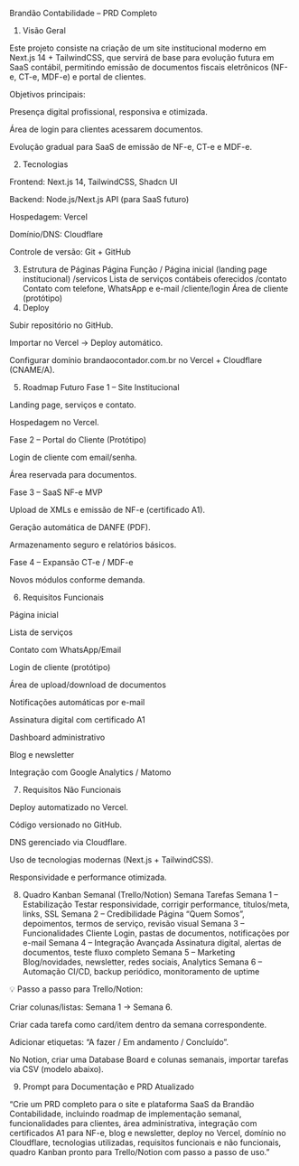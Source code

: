 Brandão Contabilidade – PRD Completo
1. Visão Geral

Este projeto consiste na criação de um site institucional moderno em Next.js 14 + TailwindCSS, que servirá de base para evolução futura em SaaS contábil, permitindo emissão de documentos fiscais eletrônicos (NF-e, CT-e, MDF-e) e portal de clientes.

Objetivos principais:

Presença digital profissional, responsiva e otimizada.

Área de login para clientes acessarem documentos.

Evolução gradual para SaaS de emissão de NF-e, CT-e e MDF-e.

2. Tecnologias

Frontend: Next.js 14, TailwindCSS, Shadcn UI

Backend: Node.js/Next.js API (para SaaS futuro)

Hospedagem: Vercel

Domínio/DNS: Cloudflare

Controle de versão: Git + GitHub

3. Estrutura de Páginas
Página	Função
/	Página inicial (landing page institucional)
/servicos	Lista de serviços contábeis oferecidos
/contato	Contato com telefone, WhatsApp e e-mail
/cliente/login	Área de cliente (protótipo)
4. Deploy

Subir repositório no GitHub.

Importar no Vercel → Deploy automático.

Configurar domínio brandaocontador.com.br no Vercel + Cloudflare (CNAME/A).

5. Roadmap Futuro
Fase 1 – Site Institucional

Landing page, serviços e contato.

Hospedagem no Vercel.

Fase 2 – Portal do Cliente (Protótipo)

Login de cliente com email/senha.

Área reservada para documentos.

Fase 3 – SaaS NF-e MVP

Upload de XMLs e emissão de NF-e (certificado A1).

Geração automática de DANFE (PDF).

Armazenamento seguro e relatórios básicos.

Fase 4 – Expansão CT-e / MDF-e

Novos módulos conforme demanda.

6. Requisitos Funcionais

 Página inicial

 Lista de serviços

 Contato com WhatsApp/Email

 Login de cliente (protótipo)

 Área de upload/download de documentos

 Notificações automáticas por e-mail

 Assinatura digital com certificado A1

 Dashboard administrativo

 Blog e newsletter

 Integração com Google Analytics / Matomo

7. Requisitos Não Funcionais

Deploy automatizado no Vercel.

Código versionado no GitHub.

DNS gerenciado via Cloudflare.

Uso de tecnologias modernas (Next.js + TailwindCSS).

Responsividade e performance otimizada.

8. Quadro Kanban Semanal (Trello/Notion)
Semana	Tarefas
Semana 1 – Estabilização	Testar responsividade, corrigir performance, títulos/meta, links, SSL
Semana 2 – Credibilidade	Página “Quem Somos”, depoimentos, termos de serviço, revisão visual
Semana 3 – Funcionalidades Cliente	Login, pastas de documentos, notificações por e-mail
Semana 4 – Integração Avançada	Assinatura digital, alertas de documentos, teste fluxo completo
Semana 5 – Marketing	Blog/novidades, newsletter, redes sociais, Analytics
Semana 6 – Automação	CI/CD, backup periódico, monitoramento de uptime

💡 Passo a passo para Trello/Notion:

Criar colunas/listas: Semana 1 → Semana 6.

Criar cada tarefa como card/item dentro da semana correspondente.

Adicionar etiquetas: “A fazer / Em andamento / Concluído”.

No Notion, criar uma Database Board e colunas semanais, importar tarefas via CSV (modelo abaixo).

9. Prompt para Documentação e PRD Atualizado

“Crie um PRD completo para o site e plataforma SaaS da Brandão Contabilidade, incluindo roadmap de implementação semanal, funcionalidades para clientes, área administrativa, integração com certificados A1 para NF-e, blog e newsletter, deploy no Vercel, domínio no Cloudflare, tecnologias utilizadas, requisitos funcionais e não funcionais, quadro Kanban pronto para Trello/Notion com passo a passo de uso.”